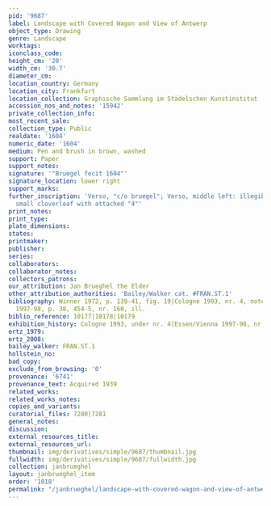```yaml
---
pid: '9687'
label: Landscape with Covered Wagon and View of Antwerp
object_type: Drawing
genre: Landscape
worktags:
iconclass_code:
height_cm: '20'
width_cm: '30.7'
diameter_cm:
location_country: Germany
location_city: Frankfurt
location_collection: Graphische Sammlung im Städelschen Kunstinstitut
accession_nos_and_notes: '15942'
private_collection_info:
most_recent_sale:
collection_type: Public
realdate: '1604'
numeric_date: '1604'
medium: Pen and brush in brown, washed
support: Paper
support_notes:
signature: '"Bruegel fecit 1604"'
signature_location: lower right
support_marks:
further_inscription: 'Verso, "c/o bruegel"; Verso, middle left: illegible; Watermark:
  small cloverleaf with attached "4"'
print_notes:
print_type:
plate_dimensions:
states:
printmaker:
publisher:
series:
collaborators:
collaborator_notes:
collectors_patrons:
our_attribution: Jan Brueghel the Elder
other_attribution_authorities: 'Bailey/Walker cat. #FRAN.ST.1'
bibliography: Winner 1972, p. 139-41, fig. 19|Cologne 1993, nr. 4, note 7|Essen/Vienna
  1997-98, p. 38, 454-5, nr. 160, ill.
biblio_reference: 10177|10178|10179
exhibition_history: Cologne 1993, under nr. 4|Essen/Vienna 1997-98, nr. 160
ertz_1979:
ertz_2008:
bailey_walker: FRAN.ST.1
hollstein_no:
bad_copy:
exclude_from_browsing: '0'
provenance: '6741'
provenance_text: Acquired 1939
related_works:
related_works_notes:
copies_and_variants:
curatorial_files: 7280|7281
general_notes:
discussion:
external_resources_title:
external_resources_url:
thumbnail: img/derivatives/simple/9687/thumbnail.jpg
fullwidth: img/derivatives/simple/9687/fullwidth.jpg
collection: janbrueghel
layout: janbrueghel_item
order: '1018'
permalink: "/janbrueghel/landscape-with-covered-wagon-and-view-of-antwerp"
---
```

